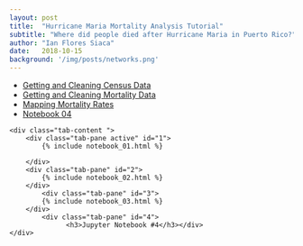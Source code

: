 ```yaml
---
layout: post
title:  "Hurricane Maria Mortality Analysis Tutorial"
subtitle: "Where did people died after Hurricane Maria in Puerto Rico?"
author: "Ian Flores Siaca"
date:   2018-10-15
background: '/img/posts/networks.png'
---
```

<link href="https://stackpath.bootstrapcdn.com/bootstrap/4.1.3/css/bootstrap.min.css" rel="stylesheet" integrity="sha384-MCw98/SFnGE8fJT3GXwEOngsV7Zt27NXFoaoApmYm81iuXoPkFOJwJ8ERdknLPMO" crossorigin="anonymous">

<div class="container">
	<ul class="nav nav-tabs">
	<li class="nav-item">
          	<a class="nav-link active" href="#1" data-toggle="tab">Getting and Cleaning Census Data</a></li>
	<li>
		<a class="nav-link" href="#2" data-toggle="tab">Getting and Cleaning Mortality Data</a></li>
	<li>
		<a class="nav-link" href="#3" data-toggle="tab">Mapping Mortality Rates</a></li>
	<li>
		<a class="nav-link" href="#4" data-toggle="tab">Notebook 04</a></li>
	</ul>

	<div class="tab-content ">
		<div class="tab-pane active" id="1">
			{% include notebook_01.html %}

		</div>
		<div class="tab-pane" id="2">
			{% include notebook_02.html %}
		</div>
        	<div class="tab-pane" id="3">
			{% include notebook_03.html %}		
		</div>
	        <div class="tab-pane" id="4">
        		  <h3>Jupyter Notebook #4</h3></div>
	</div>
</div>
